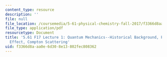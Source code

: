 ```yaml
---
content_type: resource
description: ''
file: null
file_location: /coursemedia/5-61-physical-chemistry-fall-2017/f3366d8aaa0e6d308e13802fec808362_MIT5_61F17_lec1.pdf
file_type: application/pdf
resourcetype: Document
title: '5.61 F17 Lecture 1: Quantum Mechanics--Historical Background, Photoelectric
  Effect, Compton Scattering'
uid: f3366d8a-aa0e-6d30-8e13-802fec808362
---
```

